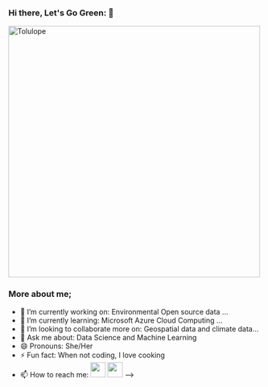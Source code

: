 ### Hi there, Let's Go Green: 👋
<img src="https://commons.wikimedia.org/wiki/File:Animated_Wallpaper_Windows_10_-_Wallpaper_Engine.gif" alt="Tolulope" align="center" width="500">
<br>

### More about me;

- 🔭 I’m currently working on:  Environmental Open source data ...
- 🌱 I’m currently learning: Microsoft Azure Cloud Computing ...
- 👯 I’m looking to collaborate more on: Geospatial data and climate data...
- 💬 Ask me about: Data Science and Machine Learning
- 😄 Pronouns: She/Her
- ⚡ Fun fact: When not coding, I love cooking
- 📫 How to reach me: <a href="https://twitter.com/viviandoyinsola"><img src="https://img.shields.io/badge/twitter-%231DA1F2.svg?&style=for-the-badge&logo=twitter&logoColor=white" height=30></a> <a href="https://adedoyinsola.medium.com/"><img src="https://img.shields.io/badge/medium-%2312100E.svg?&style=for-the-badge&logo=medium&logoColor=white" height=30></a> 
-->

